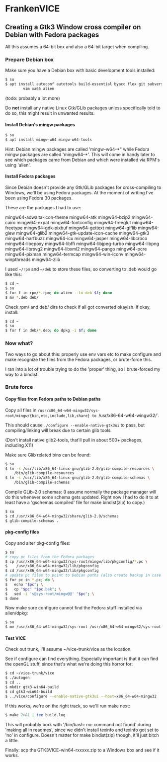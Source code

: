 # FrankenVICE

## Creating a Gtk3 Window cross compiler on Debian with Fedora packages

All this assumes a 64-bit box and also a 64-bit target when compiling.


### Prepare Debian box

Make sure you have a Debian box with basic development tools installed:

```sh
$ su
$ apt install autoconf autotools build-essential byacc flex git subversion \
        vim xa65 alien
```
(todo: probably a lot more)

Do **not** install any native Linux Gtk/GLib packages unless specifically told to do so, this might result in unwanted results.



#### Install Debian's mingw packages

```sh
$ su
$ apt install mingw-w64 mingw-w64-tools
```

Hint: Debian mingw packages are called 'mingw-w64-\*" while Fedora mingw packages are called 'mingw64-\*'. This will come in handy later to see which packages came from Debian and which were installed via RPM's using 'alien'.


#### Install Fedora packages

Since Debian doesn't provide any Gtk/GLib packages for cross-compiling to Windows, we'll be using Fedora packages. At the moment of writing I've been using Fedora 30 packages.

These are the packages I had to use:

mingw64-adwaita-icon-theme
mingw64-atk
mingw64-bzip2
mingw64-cairo
mingw64-expat
mingw64-fontconfig
mingw64-freeglut
mingw64-freetype
mingw64-gdk-pixbuf
mingw64-gettext
mingw64-giflib
mingw64-glew
mingw64-glib2
mingw64-gtk-update-icon-cache
mingw64-gtk3
mingw64-harfbuzz
mingw64-icu
mingw64-jasper
mingw64-libcroco
mingw64-libepoxy
mingw64-libffi
mingw64-libjpeg-turbo
mingw64-libpng
mingw64-librsvg2
mingw64-libxml2
mingw64-pango
mingw64-pcre
mingw64-pixman
mingw64-termcap
mingw64-win-iconv
mingw64-winpthreads
mingw64-zlib


I used `~/rpm` and `~/deb` to store these files, so converting to .deb would go like this:
```sh
$ cd ~
$ su
$ for f in rpm/*.rpm; do alien --to-deb $f; done
$ mv *.deb deb/
```

Check rpm/ and deb/ dirs to check if all got converted okayish.
If okay, install:
```sh
$ cd ~
$ su
$ for f in deb/*.deb; do dpkg -i $f; done
```


### Now what?

Two ways to go about this: properly use env vars etc to make configure and make recognize the files from the Fedora packages, or brute-force this.

I ran into a lot of trouble trying to do the 'proper' thing, so I brute-forced my way to a bindist.

### Brute force

#### Copy files from Fedora paths to Debian paths

Copy all files in `/usr/x86_64-w64-mingw32/sys-root/mingw/{bin,etc,include,lib,share} to `/usr/x86-64-w64-wingw32/`.

This should cause `./configure --enable-native-gtk3ui` to pass, but compiling/linking will break due to certain glib tools.

(Don't install native glib2-tools, that'll pull in about 500+ packages, including X11)


Make sure Glib related bins can be found:
```sh
$ su
$ ln -s /usr/lib/x86_64-linux-gnu/glib-2.0/glib-compile-resources \
    /bin/glib-compile-resources
$ ln -s /usr/lib/x86_64-linux-gnu/glib-2.0/glib-compile-schemas \
    /bin/glib-compile-schemas
```

Compile GLib-2.0 schemas:
(I assume normally the package manager will do this whenever some schema gets
 updated. Right now I had to do it to at least have a 'gschemas.compiled' file
 for make bindist(zip) to copy.)

```sh
$ su
$ cd /usr/x86_64-w64-mingw32/share/glib-2.0/schemas
$ glib-compile-schemas .
```


#### pkg-config files

Copy and alter pkg-config files:

```sh
$ su
# copy pc files from the Fedora packages
$ cp /usr/x86_64-w64-mingw32/sys-root/mingw/lib/pkgconfig/*.pc \
$    /usr/x86_64-w64-mingw32/lib/pkgconfig
$ cd /usr/x86_64-w64-mingw32/lib/pkgconfig
# update pc files to point to Debian paths (also create backup in case we fuck up)
$ for pc in *.pc; do \
$   echo "$pc"; \
$   cp "$pc" "$pc.bak"; \
$   sed -i 's@sys-root/mingw@@' "$pc"; \
$ done
```

Now make sure configure cannot find the Fedora stuff installed via alien/dpkg:
```sh
$ su
$ mv /usr/x86_64-w64-mingw32/sys-root /usr/x86_64-w64-mingw32/sys-root-bak
```


#### Test VICE

Check out trunk, I'll assume ~/vice-trunk/vice as the location.

See if configure can find everything. Especially important is that it can find
the openGL stuff, since that's what we're doing this horror for:

```sh
$ cd ~/vice-trunk/vice
$ ./autogen
$ cd ..
$ mkdir gtk3-win64-build
$ cd gtk3-win64-build
$ ../vice/configure --enable-native-gtk3ui --host=x86_64-w64-mingw32
```

If this works, we're on the right track, so we'll run make next:
```sh
$ make 2>&1 | tee build.log
```

This will probably bork with '/bin/bash: no: command not found' during
'making all in readmes', since we didn't install texinfo and texinfo got set to
'no' in configure. Doesn't matter for make bindist(zip) though, it'll just
bitch a little.


Finally: scp the GTK3VICE-win64-rxxxxx.zip to a Windows box and see if it works.







